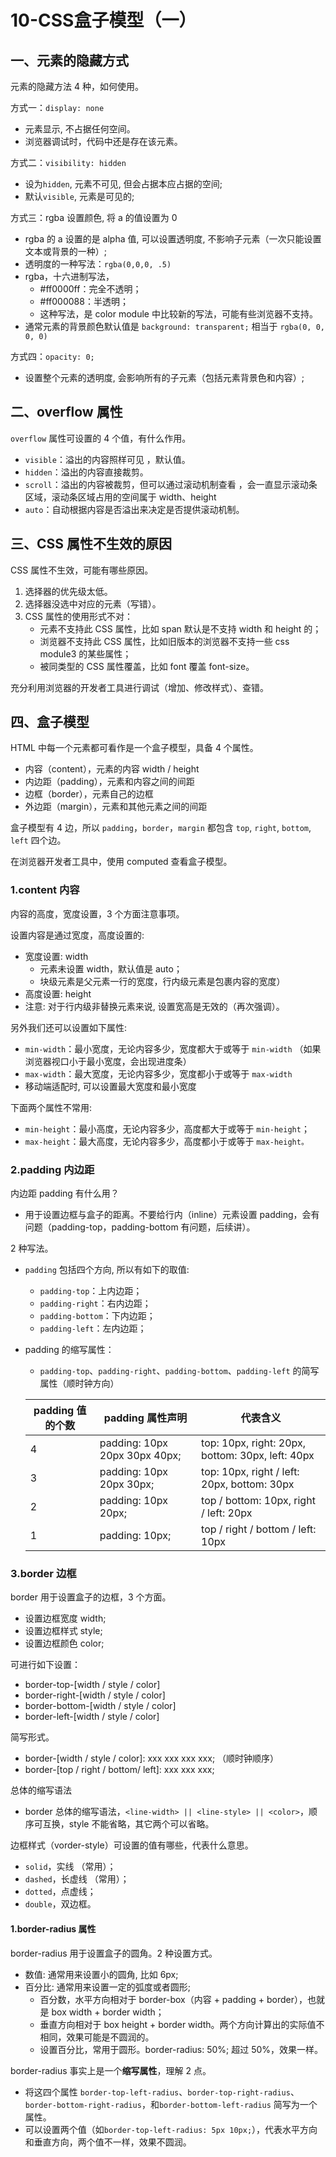 # 10-CSS盒子模型（一）

## 一、元素的隐藏方式

元素的隐藏方法 4 种，如何使用。

方式一：`display: none`

- 元素显示, 不占据任何空间。
- 浏览器调试时，代码中还是存在该元素。

方式二：`visibility: hidden`

- 设为`hidden`, 元素不可见, 但会占据本应占据的空间;
- 默认`visible`, 元素是可见的;

方式三：rgba 设置颜色, 将 a 的值设置为 0

- rgba 的 a 设置的是 alpha 值, 可以设置透明度, 不影响子元素（一次只能设置文本或背景的一种）;
- 透明度的一种写法：`rgba(0,0,0, .5)`
- rgba，十六进制写法，
  - #ff0000ff：完全不透明；
  - #ff000088：半透明；
  - 这种写法，是 color module 中比较新的写法，可能有些浏览器不支持。
- 通常元素的背景颜色默认值是 `background: transparent;` 相当于 `rgba(0, 0, 0, 0)`

方式四：`opacity: 0;`

- 设置整个元素的透明度, 会影响所有的子元素（包括元素背景色和内容）;

## 二、overflow 属性

`overflow` 属性可设置的 4 个值，有什么作用。

- `visible`：溢出的内容照样可见 ，默认值。
- `hidden`：溢出的内容直接裁剪。
- `scroll`：溢出的内容被裁剪，但可以通过滚动机制查看 ，会一直显示滚动条区域，滚动条区域占用的空间属于 width、height
- `auto`：自动根据内容是否溢出来决定是否提供滚动机制。

## 三、CSS 属性不生效的原因

CSS 属性不生效，可能有哪些原因。

1. 选择器的优先级太低。
2. 选择器没选中对应的元素（写错）。
3. CSS 属性的使用形式不对：
   - 元素不支持此 CSS 属性，比如 span 默认是不支持 width 和 height 的；
   - 浏览器不支持此 CSS 属性，比如旧版本的浏览器不支持一些 css module3 的某些属性；
   - 被同类型的 CSS 属性覆盖，比如 font 覆盖 font-size。

充分利用浏览器的开发者工具进行调试（增加、修改样式）、查错。

## 四、盒子模型

HTML 中每一个元素都可看作是一个盒子模型，具备 4 个属性。

- 内容（content），元素的内容 width / height
- 内边距（padding），元素和内容之间的间距
- 边框（border），元素自己的边框
- 外边距（margin），元素和其他元素之间的间距

盒子模型有 4 边，所以 `padding`，`border`，`margin` 都包含 `top`, `right`, `bottom`, `left` 四个边。

在浏览器开发者工具中，使用 computed 查看盒子模型。

### 1.content 内容

内容的高度，宽度设置，3 个方面注意事项。

设置内容是通过宽度，高度设置的:

- 宽度设置: width
  - 元素未设置 width，默认值是 auto；
  - 块级元素是父元素一行的宽度，行内级元素是包裹内容的宽度）
- 高度设置: height
- 注意: 对于行内级非替换元素来说, 设置宽高是无效的（再次强调）。

另外我们还可以设置如下属性:

- `min-width`：最小宽度，无论内容多少，宽度都大于或等于 `min-width` （如果浏览器视口小于最小宽度，会出现进度条）
- `max-width`：最大宽度，无论内容多少，宽度都小于或等于 `max-width`
- 移动端适配时, 可以设置最大宽度和最小宽度

下面两个属性不常用:

- `min-height`：最小高度，无论内容多少，高度都大于或等于 `min-height`；
- `max-height`：最大高度，无论内容多少，高度都小于或等于 `max-height。`

### 2.padding 内边距

内边距 padding 有什么用？

- 用于设置边框与盒子的距离。不要给行内（inline）元素设置 padding，会有问题（padding-top，padding-bottom 有问题，后续讲）。

2 种写法。

- `padding` 包括四个方向, 所以有如下的取值:

  - `padding-top`：上内边距；
  - `padding-right`：右内边距；
  - `padding-bottom`：下内边距；
  - `padding-left`：左内边距；

- padding 的缩写属性：

  - `padding-top`、`padding-right`、`padding-bottom`、`padding-left` 的简写属性（顺时钟方向）

  | padding 值的个数 | padding 属性声明              | 代表含义                                         |
  | ---------------- | ----------------------------- | ------------------------------------------------ |
  | 4                | padding: 10px 20px 30px 40px; | top: 10px, right: 20px, bottom: 30px, left: 40px |
  | 3                | padding: 10px 20px 30px;      | top: 10px, right / left: 20px, bottom: 30px      |
  | 2                | padding: 10px 20px;           | top / bottom: 10px, right / left: 20px           |
  | 1                | padding: 10px;                | top / right / bottom / left: 10px                |

### 3.border 边框

border 用于设置盒子的边框，3 个方面。

- 设置边框宽度 width;
- 设置边框样式 style;
- 设置边框颜色 color;

可进行如下设置：

- border-top-[width / style / color]
- border-right-[width / style / color]
- border-bottom-[width / style / color]
- border-left-[width / style / color]

简写形式。

- border-[width / style / color]: xxx xxx xxx xxx; （顺时钟顺序）
- border-[top / right / bottom/ left]: xxx xxx xxx;

总体的缩写语法

- border 总体的缩写语法，`<line-width> || <line-style> || <color>`，顺序可互换，style 不能省略，其它两个可以省略。

边框样式（vorder-style）可设置的值有哪些，代表什么意思。

- `solid`，实线 （常用）；
- `dashed`，长虚线 （常用）；
- `dotted`，点虚线；
- `double`，双边框。

#### 1.border-radius 属性

border-radius 用于设置盒子的圆角。2 种设置方式。

- 数值: 通常用来设置小的圆角, 比如 6px;
- 百分比: 通常用来设置一定的弧度或者圆形;
  - 百分数，水平方向相对于 border-box（内容 + padding + border），也就是 box width + border width；
  - 垂直方向相对于 box height + border width。两个方向计算出的实际值不相同，效果可能是不圆润的。
  - 设置百分比，常用于圆形。border-radius: 50%; 超过 50%，效果一样。

border-radius 事实上是一个**缩写属性**，理解 2 点。

- 将这四个属性 `border-top-left-radius`、`border-top-right-radius`、`border-bottom-right-radius`，和`border-bottom-left-radius` 简写为一个属性。
- 可以设置两个值（如`border-top-left-radius: 5px 10px;`），代表水平方向和垂直方向，两个值不一样，效果不圆润。
